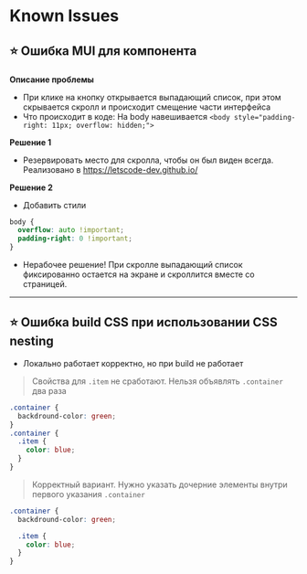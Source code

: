 # Known Issues

## ⭐️ Ошибка MUI для компонента <Menu />

**Описание проблемы**

- При клике на кнопку открывается выпадающий список, при этом скрывается скролл и происходит смещение части интерфейса
- Что происходит в коде: На body навешивается `<body style="padding-right: 11px; overflow: hidden;">`

**Решение 1**

- Резервировать место для скролла, чтобы он был виден всегда. Реализовано в https://letscode-dev.github.io/

**Решение 2**

- Добавить стили

```css
body {
  overflow: auto !important;
  padding-right: 0 !important;
}
```

- Нерабочее решение! При скролле выпадающий список фиксированно остается на экране и скроллится вместе со страницей.

---

## ⭐️ Ошибка build CSS при использовании CSS nesting

- Локально работает корректно, но при build не работает

> Свойства для `.item` не сработают. Нельзя объявлять `.container` два раза

```css
.container {
  backdround-color: green;
}
.container {
  .item {
    color: blue;
  }
}
```

> Корректный вариант. Нужно указать дочерние элементы внутри первого указания `.container`

```css
.container {
  backdround-color: green;

  .item {
    color: blue;
  }
}
```

